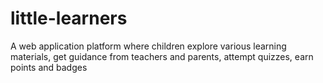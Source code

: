 # little-learners
A web application platform where children explore various learning materials, get guidance from teachers and parents, attempt quizzes, earn points and badges

